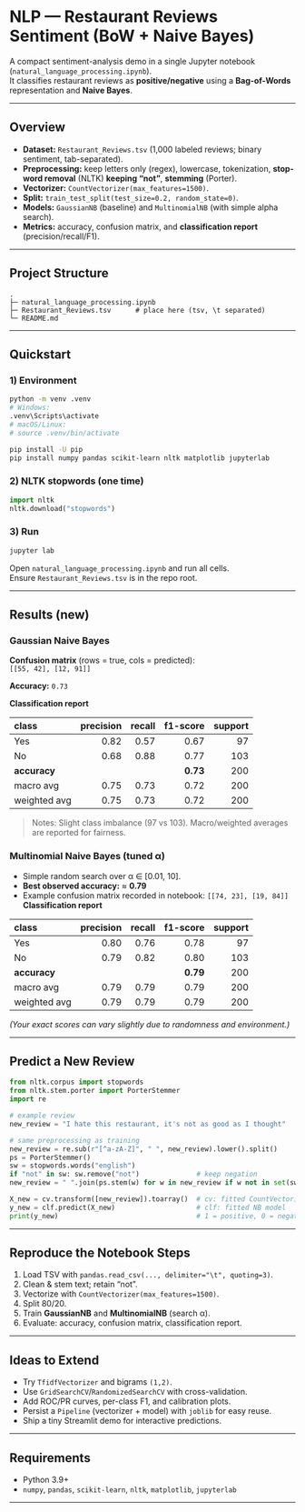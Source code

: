 # NLP — Restaurant Reviews Sentiment (BoW + Naive Bayes)

A compact sentiment-analysis demo in a single Jupyter notebook (`natural_language_processing.ipynb`).  
It classifies restaurant reviews as **positive/negative** using a **Bag-of-Words** representation and **Naive Bayes**.

---

## Overview

- **Dataset:** `Restaurant_Reviews.tsv` (1,000 labeled reviews; binary sentiment, tab-separated).  
- **Preprocessing:** keep letters only (regex), lowercase, tokenization, **stop-word removal** (NLTK) **keeping “not”**, **stemming** (Porter).  
- **Vectorizer:** `CountVectorizer(max_features=1500)`.  
- **Split:** `train_test_split(test_size=0.2, random_state=0)`.  
- **Models:** `GaussianNB` (baseline) and `MultinomialNB` (with simple alpha search).  
- **Metrics:** accuracy, confusion matrix, and **classification report** (precision/recall/F1).

---

## Project Structure

```
.
├─ natural_language_processing.ipynb
├─ Restaurant_Reviews.tsv      # place here (tsv, \t separated)
└─ README.md
```

---

## Quickstart

### 1) Environment
```bash
python -m venv .venv
# Windows:
.venv\Scripts\activate
# macOS/Linux:
# source .venv/bin/activate

pip install -U pip
pip install numpy pandas scikit-learn nltk matplotlib jupyterlab
```

### 2) NLTK stopwords (one time)
```python
import nltk
nltk.download("stopwords")
```

### 3) Run
```bash
jupyter lab
```
Open `natural_language_processing.ipynb` and run all cells.  
Ensure `Restaurant_Reviews.tsv` is in the repo root.

---

## Results (new)

### Gaussian Naive Bayes
**Confusion matrix** (rows = true, cols = predicted):  
`[[55, 42], [12, 91]]`  

**Accuracy:** `0.73`

**Classification report**

| class        | precision | recall | f1-score | support |
|:------------ | --------: | -----: | -------: | ------: |
| Yes          | 0.82 | 0.57 | 0.67 | 97 |
| No           | 0.68 | 0.88 | 0.77 | 103 |
| **accuracy** |      |      | **0.73** | 200 |
| macro avg    | 0.75 | 0.73 | 0.72 | 200 |
| weighted avg | 0.75 | 0.73 | 0.72 | 200 |

> Notes: Slight class imbalance (97 vs 103). Macro/weighted averages are reported for fairness.

### Multinomial Naive Bayes (tuned α)
- Simple random search over α ∈ [0.01, 10].  
- **Best observed accuracy:** ≈ **0.79**  
- Example confusion matrix recorded in notebook: `[[74, 23], [19, 84]]`
**Classification report**
  
| class        | precision | recall | f1-score | support |
|:------------ | --------: | -----: | -------: | ------: |
| Yes          | 0.80 | 0.76 | 0.78 | 97 |
| No           | 0.79 | 0.82 | 0.80 | 103 |
| **accuracy** |      |      | **0.79** | 200 |
| macro avg    | 0.79 | 0.79 | 0.79 | 200 |
| weighted avg | 0.79 | 0.79 | 0.79 | 200 |

*(Your exact scores can vary slightly due to randomness and environment.)*

---

## Predict a New Review

```python
from nltk.corpus import stopwords
from nltk.stem.porter import PorterStemmer
import re

# example review
new_review = "I hate this restaurant, it's not as good as I thought"

# same preprocessing as training
new_review = re.sub(r"[^a-zA-Z]", " ", new_review).lower().split()
ps = PorterStemmer()
sw = stopwords.words("english")
if "not" in sw: sw.remove("not")              # keep negation
new_review = " ".join(ps.stem(w) for w in new_review if w not in set(sw))

X_new = cv.transform([new_review]).toarray()  # cv: fitted CountVectorizer
y_new = clf.predict(X_new)                    # clf: fitted NB model
print(y_new)                                  # 1 = positive, 0 = negative
```

---

## Reproduce the Notebook Steps

1. Load TSV with `pandas.read_csv(..., delimiter="\t", quoting=3)`.  
2. Clean & stem text; retain “not”.  
3. Vectorize with `CountVectorizer(max_features=1500)`.  
4. Split 80/20.  
5. Train **GaussianNB** and **MultinomialNB** (search α).  
6. Evaluate: accuracy, confusion matrix, classification report.

---

## Ideas to Extend

- Try `TfidfVectorizer` and bigrams `(1,2)`.  
- Use `GridSearchCV`/`RandomizedSearchCV` with cross-validation.  
- Add ROC/PR curves, per-class F1, and calibration plots.  
- Persist a `Pipeline` (vectorizer + model) with `joblib` for easy reuse.  
- Ship a tiny Streamlit demo for interactive predictions.

---

## Requirements

- Python 3.9+
- `numpy`, `pandas`, `scikit-learn`, `nltk`, `matplotlib`, `jupyterlab`

---


